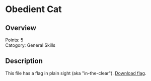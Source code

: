 # Obedient Cat


## Overview
Points: 5  
Catogory: General Skills

## Description

This file has a flag in plain sight (aka "in-the-clear"). [Download flag](.flag).
